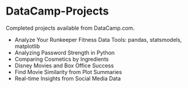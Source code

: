# DataCamp-Projects

Completed projects available from DataCamp.com.

* Analyze Your Runkeeper Fitness Data
  Tools: pandas, statsmodels, matplotlib
* Analyzing Password Strength in Python	
* Comparing Cosmetics by Ingredients	
* Disney Movies and Box Office Success	
* Find Movie Similarity from Plot Summaries	
* Real-time Insights from Social Media Data
